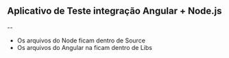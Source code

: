 ## Aplicativo de Teste integração Angular + Node.js
--

- Os arquivos do Node ficam dentro de Source
- Os arquivos do Angular na ficam dentro de Libs

